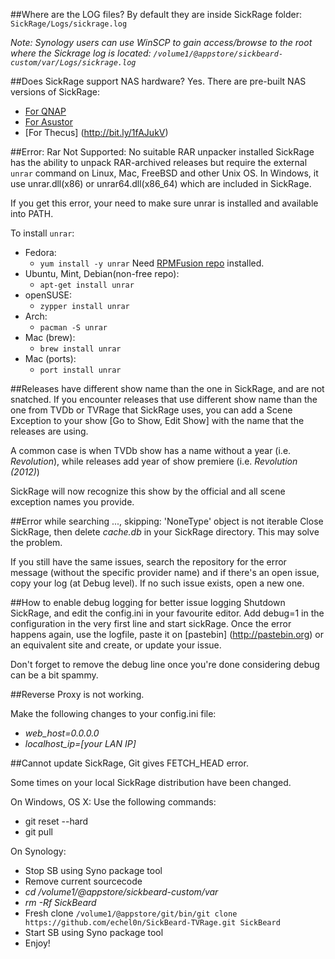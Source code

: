 ##Where are the LOG files?
By default they are inside SickRage folder: `SickRage/Logs/sickrage.log`

*Note: Synology users can use WinSCP to gain access/browse to the root where the Sickrage log is located: `/volume1/@appstore/sickbeard-custom/var/Logs/sickrage.log`*

##Does SickRage support NAS hardware?
Yes. There are pre-built NAS versions of SickRage:
* [For QNAP](http://bit.ly/1j5WtdN) 
* [For Asustor](http://bit.ly/1pFr1rW)
* [For Thecus] (http://bit.ly/1fAJukV)

##Error: Rar Not Supported: No suitable RAR unpacker installed
SickRage has the ability to unpack RAR-archived releases but require the external `unrar` command on Linux, Mac, FreeBSD and other Unix OS. In Windows, it use unrar.dll(x86) or unrar64.dll(x86_64) which are included in SickRage.

If you get this error, your need to make sure unrar is installed and available into PATH.

To install `unrar`:
* Fedora:
  * `yum install -y unrar` Need [RPMFusion repo](http://rpmfusion.org/) installed.
* Ubuntu, Mint, Debian(non-free repo):
  * `apt-get install unrar`
* openSUSE:
  * `zypper install unrar`
* Arch:
  * `pacman -S unrar`
* Mac (brew):
  * `brew install unrar`
* Mac (ports):
  * `port install unrar`

##Releases have different show name than the one in SickRage, and are not snatched.
If you encounter releases that use different show name than the one from TVDb or TVRage that SickRage uses, you can add a Scene Exception to your show [Go to Show, Edit Show] with the name that the releases are using. 

A common case is when TVDb show has a name without a year (i.e. _Revolution_), while releases add year of show premiere (i.e. _Revolution (2012)_)

SickRage will now recognize this show by the official and all scene exception names you provide. 

##Error while searching ..., skipping: 'NoneType' object is not iterable
Close SickRage, then delete _cache.db_ in your SickRage directory. This may solve the problem. 

If you still have the same issues, search the repository for the error message (without the specific provider name) and if there's an open issue, copy your log (at Debug level). If no such issue exists, open a new one. 

##How to enable debug logging for better issue logging
Shutdown SickRage, and edit the config.ini in your favourite editor. Add debug=1 in the configuration in the very first line and start sickRage. 
Once the error happens again, use the logfile, paste it on [pastebin] (http://pastebin.org) or an equivalent site and create, or update your issue.

Don't forget to remove the debug line once you're done considering debug can be a bit spammy.

##Reverse Proxy is not working.

Make the following changes to your config.ini file:
* _web_host=0.0.0.0_
* _localhost_ip=[your LAN IP]_

##Cannot update SickRage, Git gives FETCH_HEAD error.

Some times on your local SickRage distribution have been changed. 

On Windows, OS X: Use the following commands:
* git reset --hard
* git pull

On Synology:
* Stop SB using Syno package tool
* Remove current sourcecode
* _cd /volume1/@appstore/sickbeard-custom/var_
* _rm -Rf SickBeard_
* Fresh clone
`/volume1/@appstore/git/bin/git clone https://github.com/echel0n/SickBeard-TVRage.git SickBeard`
* Start SB using Syno package tool
* Enjoy!